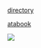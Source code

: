 [directory](https://insufferableprickhead.straw.page/)

[atabook](https://kyubao.atabook.org/) 
  
![](https://file.garden/ZeQsUxqOoVX2psZh/clinical-trial-clinical-trial-game.gif)
